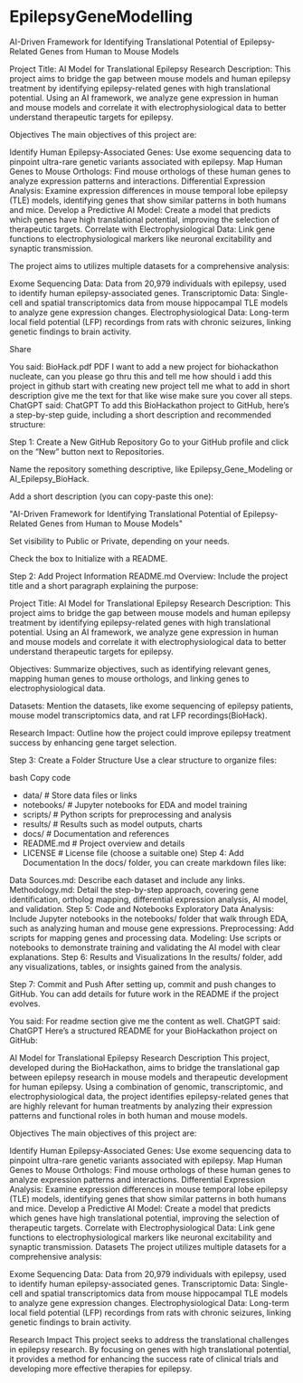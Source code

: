 # EpilepsyGeneModelling
AI-Driven Framework for Identifying Translational Potential of Epilepsy-Related Genes from Human to Mouse Models

Project Title: AI Model for Translational Epilepsy Research
Description: This project aims to bridge the gap between mouse models and human epilepsy treatment by identifying epilepsy-related genes with high translational potential. Using an AI framework, we analyze gene expression in human and mouse models and correlate it with electrophysiological data to better understand therapeutic targets for epilepsy.

Objectives
The main objectives of this project are:

Identify Human Epilepsy-Associated Genes: Use exome sequencing data to pinpoint ultra-rare genetic variants associated with epilepsy.
Map Human Genes to Mouse Orthologs: Find mouse orthologs of these human genes to analyze expression patterns and interactions.
Differential Expression Analysis: Examine expression differences in mouse temporal lobe epilepsy (TLE) models, identifying genes that show similar patterns in both humans and mice.
Develop a Predictive AI Model: Create a model that predicts which genes have high translational potential, improving the selection of therapeutic targets.
Correlate with Electrophysiological Data: Link gene functions to electrophysiological markers like neuronal excitability and synaptic transmission.

The project aims to utilizes multiple datasets for a comprehensive analysis:

Exome Sequencing Data: Data from 20,979 individuals with epilepsy, used to identify human epilepsy-associated genes.
Transcriptomic Data: Single-cell and spatial transcriptomics data from mouse hippocampal TLE models to analyze gene expression changes.
Electrophysiological Data: Long-term local field potential (LFP) recordings from rats with chronic seizures, linking genetic findings to brain activity.



Share


You said:
BioHack.pdf
PDF
I want to add a new project for biohackathon nucleate, can you please go thru this and tell me how should i add this project in github start with creating new project tell me what to add in short description give me the text for that like wise make sure you cover all steps. 
ChatGPT said:
ChatGPT
To add this BioHackathon project to GitHub, here’s a step-by-step guide, including a short description and recommended structure:

Step 1: Create a New GitHub Repository
Go to your GitHub profile and click on the “New” button next to Repositories.

Name the repository something descriptive, like Epilepsy_Gene_Modeling or AI_Epilepsy_BioHack.

Add a short description (you can copy-paste this one):

"AI-Driven Framework for Identifying Translational Potential of Epilepsy-Related Genes from Human to Mouse Models"

Set visibility to Public or Private, depending on your needs.

Check the box to Initialize with a README.

Step 2: Add Project Information
README.md
Overview: Include the project title and a short paragraph explaining the purpose:

Project Title: AI Model for Translational Epilepsy Research
Description: This project aims to bridge the gap between mouse models and human epilepsy treatment by identifying epilepsy-related genes with high translational potential. Using an AI framework, we analyze gene expression in human and mouse models and correlate it with electrophysiological data to better understand therapeutic targets for epilepsy.

Objectives: Summarize objectives, such as identifying relevant genes, mapping human genes to mouse orthologs, and linking genes to electrophysiological data.

Datasets: Mention the datasets, like exome sequencing of epilepsy patients, mouse model transcriptomics data, and rat LFP recordings​(BioHack).

Research Impact: Outline how the project could improve epilepsy treatment success by enhancing gene target selection.

Step 3: Create a Folder Structure
Use a clear structure to organize files:

bash
Copy code
- data/                      # Store data files or links
- notebooks/                 # Jupyter notebooks for EDA and model training
- scripts/                   # Python scripts for preprocessing and analysis
- results/                   # Results such as model outputs, charts
- docs/                      # Documentation and references
- README.md                  # Project overview and details
- LICENSE                    # License file (choose a suitable one)
Step 4: Add Documentation
In the docs/ folder, you can create markdown files like:

Data Sources.md: Describe each dataset and include any links.
Methodology.md: Detail the step-by-step approach, covering gene identification, ortholog mapping, differential expression analysis, AI model, and validation.
Step 5: Code and Notebooks
Exploratory Data Analysis: Include Jupyter notebooks in the notebooks/ folder that walk through EDA, such as analyzing human and mouse gene expressions.
Preprocessing: Add scripts for mapping genes and processing data.
Modeling: Use scripts or notebooks to demonstrate training and validating the AI model with clear explanations.
Step 6: Results and Visualizations
In the results/ folder, add any visualizations, tables, or insights gained from the analysis.

Step 7: Commit and Push
After setting up, commit and push changes to GitHub. You can add details for future work in the README if the project evolves.






You said:
For readme section give me the content as well. 
ChatGPT said:
ChatGPT
Here’s a structured README for your BioHackathon project on GitHub:

AI Model for Translational Epilepsy Research
Description
This project, developed during the BioHackathon, aims to bridge the translational gap between epilepsy research in mouse models and therapeutic development for human epilepsy. Using a combination of genomic, transcriptomic, and electrophysiological data, the project identifies epilepsy-related genes that are highly relevant for human treatments by analyzing their expression patterns and functional roles in both human and mouse models.

Objectives
The main objectives of this project are:

Identify Human Epilepsy-Associated Genes: Use exome sequencing data to pinpoint ultra-rare genetic variants associated with epilepsy.
Map Human Genes to Mouse Orthologs: Find mouse orthologs of these human genes to analyze expression patterns and interactions.
Differential Expression Analysis: Examine expression differences in mouse temporal lobe epilepsy (TLE) models, identifying genes that show similar patterns in both humans and mice.
Develop a Predictive AI Model: Create a model that predicts which genes have high translational potential, improving the selection of therapeutic targets.
Correlate with Electrophysiological Data: Link gene functions to electrophysiological markers like neuronal excitability and synaptic transmission.
Datasets
The project utilizes multiple datasets for a comprehensive analysis:

Exome Sequencing Data: Data from 20,979 individuals with epilepsy, used to identify human epilepsy-associated genes.
Transcriptomic Data: Single-cell and spatial transcriptomics data from mouse hippocampal TLE models to analyze gene expression changes.
Electrophysiological Data: Long-term local field potential (LFP) recordings from rats with chronic seizures, linking genetic findings to brain activity.


Research Impact
This project seeks to address the translational challenges in epilepsy research. By focusing on genes with high translational potential, it provides a method for enhancing the success rate of clinical trials and developing more effective therapies for epilepsy.
